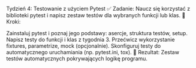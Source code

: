 Tydzień 4: Testowanie z użyciem Pytest ✅ Zadanie: Naucz się korzystać z biblioteki pytest i napisz zestaw testów dla wybranych funkcji lub klas. 🔹 Kroki:

Zainstaluj pytest i poznaj jego podstawy: asercje, struktura testów, setup.
Napisz testy do funkcji i klas z tygodnia 3.
Przećwicz wykorzystanie fixtures, parametrize, mock (opcjonalnie).
Skonfiguruj testy do automatycznego uruchamiania (np. pytest.ini, tox).
🎯 Rezultat: Zestaw testów automatycznych pokrywających logikę programu.
